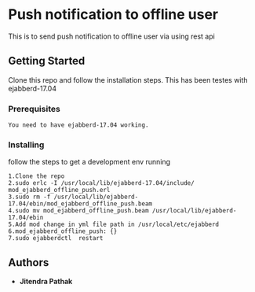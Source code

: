 # Push notification to offline user

This is to send push notification to offline user via using rest api

## Getting Started

Clone this repo and follow the installation steps. This has been testes with ejabberd-17.04

### Prerequisites

```
You need to have ejabberd-17.04 working.
```

### Installing

follow the steps to get a development env running

```
1.Clone the repo
2.sudo erlc -I /usr/local/lib/ejabberd-17.04/include/ mod_ejabberd_offline_push.erl
3.sudo rm -f /usr/local/lib/ejabberd-17.04/ebin/mod_ejabberd_offline_push.beam
4.sudo mv mod_ejabberd_offline_push.beam /usr/local/lib/ejabberd-17.04/ebin
5.Add mod change in yml file path in /usr/local/etc/ejabberd 
6.mod_ejabberd_offline_push: {}
7.sudo ejabberdctl  restart
```




## Authors

* **Jitendra Pathak**
